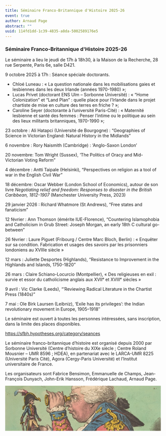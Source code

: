 ```yaml
---
title: Séminaire Franco-Britannique d'Histoire 2025-26
event: true
author: Arnaud Page
abstract: ""
uuid: 114fd1dd-1c39-4835-a8da-5002589176e5
---
```


### Séminaire Franco-Britannique d'Histoire 2025-26

Le séminaire a lieu le jeudi de 17h à 18h30, à la Maison de la Recherche, 28 rue Serpente, Paris 6e, salle D421.


 

9 octobre 2025 à 17h : Séance spéciale doctorants. 
- Chloé Luneau : « La question nationale dans les mobilisations gaies et lesbiennes dans les deux Irlande (années 1970-1980) »;
- Lucas Privet (doctorant ENS Ulm – Sorbonne Université) : « “Home Colonization” et “Land Plan” : quelle place pour l’Irlande dans le projet chartiste de mise en culture des terres en friche ? »;
- Caroline Seyer (doctorante à l’université Paris-Cité) : « Maternité lesbienne et santé des femmes : Penser l’intime ou le politique au sein des lieux militants britanniques, 1970-1990 »;

 23 octobre :  Ali Hatapci  (Université de Bourgogne) : “Geographies of Science in Victorian England: Natural History in the Midlands”

 6 novembre : Rory Naismith (Cambridge) : ‘Anglo-Saxon London’

 20 novembre:  Tom Wright (Sussex), ‘The Politics of Oracy and Mid-Victorian Voting Reform” 

 4 décembre : Antti Taipale (Helsinki), “Perspectives on religion as a tool of war in the English Civil War”

 18 décembre:  Oscar Webber (London School of Economics), autour de son livre *Negotiating relief and freedom:  Responses to disaster in the British Caribbean, 1812-1907* (Manchester University Press, 2023)

 29 janvier 2026 : Richard Whatmore (St Andrews), “Free states and fanaticism”

 12 février : Ann Thomson (émérite IUE-Florence), “Countering Islamophobia and Catholicism in Grub Street: Joseph Morgan, an early 18th C cultural go-between”

 26 février : Laure Piguet (Fribourg / Centre Marc Bloch, Berlin) : « Enquêter sur sa condition. Fabrication et usages des savoirs par les prisonniers londoniens au XVIIIe siècle »

 12 mars : Juliette Desportes (Highlands), “Resistance to Improvement in the Highlands and Islands, 1750-1820”

 26 mars : Claire Schiano-Locurcio (Montpellier), « Des religieuses en exil : survie et essor du catholicisme anglais aux XVIIᵉ et XVIIIᵉ siècles »

 9 avril : Vic Clarke (Leeds), “’Reviewing Radical Literature in the Chartist Press (1840s)”

7 mai : Ole Birk Laursen (Leibniz), ‘Exile has its privileges’: the Indian revolutionary movement in Europe, 1905–1918″

 

Le séminaire est ouvert à toutes les personnes intéressées, sans inscription, dans la limite des places disponibles.

https://sfbh.hypotheses.org/category/seances


Le séminaire franco-britannique d’histoire est organisé depuis 2000 par Sorbonne Université (Centre d’histoire du XIXe siècle ; Centre Roland Mousnier – UMR 8596 ; HDEA), en partenariat avec le LARCA-UMR 8225 (Université Paris Cité), Agora (Cergy-Paris Université) et l’Institut universitaire de France.

Les organisateurs sont  Fabrice Bensimon, Emmanuelle de Champs, Jean-François Dunyach, John-Erik Hansson, Frédérique Lachaud, Arnaud Page.


![small](Gulliver.jpg)
